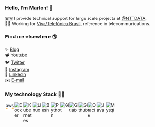 ### Hello, I'm Marlon! 👋

🇧🇷	I provide technical support for large scale projects at [@NTTDATA](https://github.com/NTTDATA). <br>
👩‍💻	Working for [Vivo/Telefónica Brasil](https://github.com/telefonica), reference in telecommunications. <br>

### Find me elsewhere 🌎

✨	[Blog](https://m4rlonalvesilva.hashnode.dev) <br>
📽️	[Youtube](https://www.youtube.com/channel/UC1yOfZ5sa66GA7FJ6fWdPcA) <br>
🐦	[Twitter](https://twitter.com/m4rlonalvesilva) <br>
📸	[Instagram](https://www.instagram.com/m4rlonalvesilva) <br>
💼	[LinkedIn](https://www.linkedin.com/in/m4rlonalvesilva) <br>
✉️	[E-mail](mailto:marlonesx@gmail.com) <br>

### My technology Stack 👩‍💻

<img align="left" alt="AWS" width="30px" src="https://raw.githubusercontent.com/github/explore/fbceb94436312b6dacde68d122a5b9c7d11f9524/topics/aws/aws.png" />
<img align="left" alt="Docker" width="30px" src="https://cdn.jsdelivr.net/gh/devicons/devicon/icons/docker/docker-original-wordmark.svg" />
<img align="left" alt="Kubernetes" width="30px" src="https://cdn.jsdelivr.net/gh/devicons/devicon/icons/kubernetes/kubernetes-plain.svg" />
<img align="left" alt="Linux" width="30px" src="https://cdn.jsdelivr.net/gh/devicons/devicon/icons/linux/linux-original.svg" />
<img align="left" alt="Bash" width="30px" src="https://cdn.jsdelivr.net/gh/devicons/devicon/icons/bash/bash-original.svg" />
<img align="left" alt="Python" width="30px" src="https://cdn.jsdelivr.net/gh/devicons/devicon/icons/python/python-original-wordmark.svg" />
<img align="left" alt="Git" width="30px" src="https://cdn.jsdelivr.net/gh/devicons/devicon/icons/git/git-original.svg" />
<img align="left" alt="Gitlab" width="30px" src="https://cdn.jsdelivr.net/gh/devicons/devicon/icons/gitlab/gitlab-original.svg" />
<img align="left" alt="Github" width="30px" src="https://cdn.jsdelivr.net/gh/devicons/devicon/icons/github/github-original.svg" />
<img align="left" alt="Oracle" width="30px" src="https://cdn.jsdelivr.net/gh/devicons/devicon/icons/oracle/oracle-original.svg" />
<img align="left" alt="Java" width="30px" src="https://cdn.jsdelivr.net/gh/devicons/devicon/icons/java/java-original-wordmark.svg" />
<img align="left" alt="Mysql" width="30px" src="https://cdn.jsdelivr.net/gh/devicons/devicon/icons/mysql/mysql-original-wordmark.svg" />

<br />
<br />
